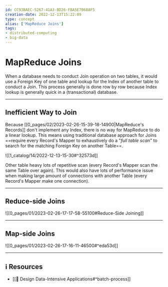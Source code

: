 ```yaml
---
id: CC93BAEC-5267-41A3-BD26-FBA5E7B68AF5
creation-date: 2022-12-13T15:22:09 
type: concept
alias: ['MapReduce Joins']
tags:  
- distributed-computing 
- big-data
---
```


# MapReduce Joins 


When a database needs to conduct Join operation on two tables, it would use a Foreign Key of one table and lookup for the Index of another table to conduct a Join. This process generally is done row by row because Index lookup is generally quick in a (transactional) database. 

---
## Inefficient Way to Join

Because [[0_pages/02/2023-02-26-15-39-18-14900|MapReduce's Records]] don't implement any Index, there is no way for MapReduce to do a linear lookup. This means using traditional database approach for Joins ==require every Record's Mapper to exhaustively do a "*full table scan*" to search for the matching Foreign Key on another Table==.

![[1_catalog/14/2022-12-13-15-30#^32573d]]

Other table heavy lots of repetitive scan (every Record's Mapper scan the same Table over again). This would also have lots of performance issue when making large amount of connections with another Table (every Record's Mapper make one connection). 

---
## Reduce-side Joins 

![[0_pages/01/2023-02-26-17-17-58-55100#Reduce-Side Joining]]

---
## Map-side Joins

![[0_pages/01/2023-02-26-17-16-11-46500#^eda53d]]

---
## ℹ️ Resources
- [[📕 Design Data-Intensive Applications#^batch-process]]